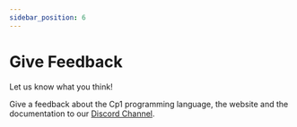 ```yaml
---
sidebar_position: 6
---
```


# Give Feedback
Let us know what you think!

Give a feedback about the Cp1 programming language, the website and the documentation to our [Discord Channel](https://discord.com/channels/1328385021874016347/1346828008077393972).

